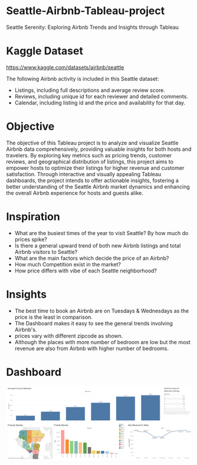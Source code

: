 # Seattle-Airbnb-Tableau-project
Seattle Serenity: Exploring Airbnb Trends and Insights through Tableau

# Kaggle Dataset
https://www.kaggle.com/datasets/airbnb/seattle

The following Airbnb activity is included in this Seattle dataset:

* Listings, including full descriptions and average review score.
* Reviews, including unique id for each reviewer and detailed comments.
* Calendar, including listing id and the price and availability for that day.

# Objective

The objective of this Tableau project is to analyze and visualize Seattle Airbnb data comprehensively, providing valuable insights for both hosts and travelers. By exploring key metrics such as pricing trends, customer reviews, and geographical distribution of listings, this project aims to empower hosts to optimize their listings for higher revenue and customer satisfaction. Through interactive and visually appealing Tableau dashboards, the project intends to offer actionable insights, fostering a better understanding of the Seattle Airbnb market dynamics and enhancing the overall Airbnb experience for hosts and guests alike.

# Inspiration

* What are the busiest times of the year to visit Seattle? By how much do prices spike?
* Is there a general upward trend of both new Airbnb listings and total Airbnb visitors to Seattle?
* What are the main factors which decide the price of an Airbnb?
* How much Competition exist in the market?
* How price differs with vibe of each Seattle neighborhood?

# Insights

* The best time to book an Airbnb are on Tuesdays & Wednesdays as the price is the least in comparison.
* The Dashboard makes it easy to see the general trends involving Airbnb's.
* prices vary with different zipcode as shown.
* Although the places with more number of bedroom are low but the most revenue are also from Airbnb with higher number of bedrooms.


# Dashboard

![AirbnbDashboard](AirbnbDashboard.png)
